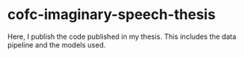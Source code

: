 # cofc-imaginary-speech-thesis
Here, I publish the code published in my thesis. This includes the data pipeline and the models used.
